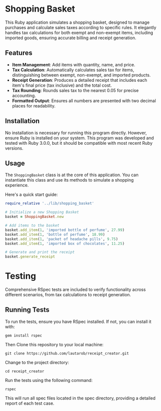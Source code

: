 # Shopping Basket

This Ruby application simulates a shopping basket, designed to manage purchases and calculate sales taxes according to specific rules. It elegantly handles tax calculations for both exempt and non-exempt items, including imported goods, ensuring accurate billing and receipt generation.

## Features

- **Item Management**: Add items with quantity, name, and price.
- **Tax Calculation**: Automatically calculates sales tax for items, distinguishing between exempt, non-exempt, and imported products.
- **Receipt Generation**: Produces a detailed receipt that includes each item's final price (tax inclusive) and the total cost.
- **Tax Rounding**: Rounds sales tax to the nearest 0.05 for precise accounting.
- **Formatted Output**: Ensures all numbers are presented with two decimal places for readability.

## Installation

No installation is necessary for running this program directly. However, ensure Ruby is installed on your system. This program was developed and tested with Ruby 3.0.0, but it should be compatible with most recent Ruby versions.

## Usage

The `ShoppingBasket` class is at the core of this application. You can instantiate this class and use its methods to simulate a shopping experience.

Here's a quick start guide:

```ruby
require_relative '../lib/shopping_basket'

# Initialize a new Shopping Basket
basket = ShoppingBasket.new

# Add items to the basket
basket.add_item(1, 'imported bottle of perfume', 27.99)
basket.add_item(1, 'bottle of perfume', 18.99)
basket.add_item(1, 'packet of headache pills', 9.75)
basket.add_item(1, 'imported box of chocolates', 11.25)

# Generate and print the receipt
basket.generate_receipt
```

# Testing

Comprehensive RSpec tests are included to verify functionality across different scenarios, from tax calculations to receipt generation.

## Running Tests

To run the tests, ensure you have RSpec installed. If not, you can install it with:

   ```shell
   gem install rspec
   ```

Then Clone this repository to your local machine:
   ```shell
   git clone https://github.com/lautarob/receipt_creator.git
   ```

Change to the project directory:

   ```shell
   cd receipt_creator
   ```

Run the tests using the following command:

   ```shell
   rspec
   ```

This will run all spec files located in the spec directory, providing a detailed report of each test case.
